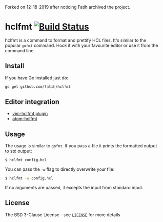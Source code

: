 Forked on 12-18-2019 after noticing Fatih archived the project.

# hclfmt [![Build Status](http://img.shields.io/travis/fatih/hclfmt.svg?style=flat-square)](https://travis-ci.org/fatih/hclfmt)

hclfmt is a command to format and prettify HCL files. It's similar to the
popular `gofmt` command. Hook it with your favourite editor or use it from the
command line.

## Install

If you have Go installed just do:

```bash
go get github.com/fatih/hclfmt
```

## Editor integration

* [vim-hclfmt plugin](https://github.com/fatih/vim-hclfmt)
* [atom-hclfmt](https://atom.io/packages/hclfmt)

## Usage

The usage is similar to `gofmt`. If you pass a file it prints the formatted
output to std output:

```bash
$ hclfmt config.hcl
```

You can pass the `-w` flag to directly overwrite your file:

```bash
$ hclfmt -w config.hcl
```

If no arguments are passed, it excepts the input from standard input.


## License

The BSD 3-Clause License - see
[`LICENSE`](https://github.com/fatih/hclfmt/blob/master/LICENSE) for more
details

